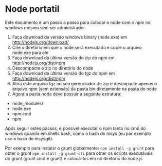 Node portatil
=============

  Este documento é um passo a passo para colocar o node com o npm no windows mesmo sem ser administrador.

1. Faça download da versão windows binary (node.exe) em http://nodejs.org/download/
2. Crie o diretório em que o node será executado e copie o arquivo node.exe para ele
3. Faça download da última versão do zip do npm em http://nodejs.org/dist/npm
4. Descompacte o zip no diretório do node
5. Faça download da última versão do tgz do npm em http://nodejs.org/dist/npm
6. Abra este arquivo tgz no seu gerenciador de zip e descopacte apenas o arquivo npm (sem extensão) da pasta bin diretamente na pasta do node
7. Agora a pasta node deve possuir a seguinte estrutura:
  - node_modules/
  - node.exe
  - npm.cmd
  - npm

Após seguir estes passos, é possível executar o npm tanto no cmd do windows quando em shells bash, como o bash do msys (eu por exemplo uso o bash do msysgit).

Por exemplo para instalar o grunt globalmente:
  `npm install -g grunt` para obter o grunt
  `npm install -g grunt-cli` para obter os scripts executáveis do grunt (grunt.cmd e grunt) e colocá-los em no diretório do node.js



